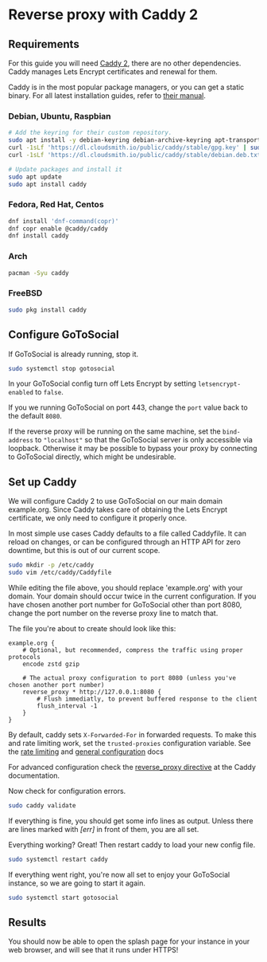 # Reverse proxy with Caddy 2

## Requirements

For this guide you will need [Caddy 2](https://caddyserver.com/), there are no other dependencies. Caddy manages Lets Encrypt certificates and renewal for them.

Caddy is in the most popular package managers, or you can get a static binary. For all latest installation guides, refer to [their manual](https://caddyserver.com/docs/install).

### Debian, Ubuntu, Raspbian

```bash
# Add the keyring for their custom repository.
sudo apt install -y debian-keyring debian-archive-keyring apt-transport-https
curl -1sLf 'https://dl.cloudsmith.io/public/caddy/stable/gpg.key' | sudo gpg --dearmor -o /usr/share/keyrings/caddy-stable-archive-keyring.gpg
curl -1sLf 'https://dl.cloudsmith.io/public/caddy/stable/debian.deb.txt' | sudo tee /etc/apt/sources.list.d/caddy-stable.list

# Update packages and install it
sudo apt update
sudo apt install caddy
```

### Fedora, Red Hat, Centos

```bash
dnf install 'dnf-command(copr)'
dnf copr enable @caddy/caddy
dnf install caddy
```

### Arch

```bash
pacman -Syu caddy
```

### FreeBSD
```bash
sudo pkg install caddy
```

## Configure GoToSocial

If GoToSocial is already running, stop it.

```bash
sudo systemctl stop gotosocial
```
In your GoToSocial config turn off Lets Encrypt by setting `letsencrypt-enabled` to `false`.

If you we running GoToSocial on port 443, change the `port` value back to the default `8080`.

If the reverse proxy will be running on the same machine, set the `bind-address` to `"localhost"` so that the GoToSocial server is only accessible via loopback. Otherwise it may be possible to bypass your proxy by connecting to GoToSocial directly, which might be undesirable.

## Set up Caddy

We will configure Caddy 2 to use GoToSocial on our main domain example.org. Since Caddy takes care of obtaining the Lets Encrypt certificate, we only need to configure it properly once.

In most simple use cases Caddy defaults to a file called Caddyfile. It can reload on changes, or can be configured through an HTTP API for zero downtime, but this is out of our current scope.

```bash
sudo mkdir -p /etc/caddy
sudo vim /etc/caddy/Caddyfile
```

While editing the file above, you should replace 'example.org' with your domain. Your domain should occur twice in the current configuration. If you have chosen another port number for GoToSocial other than port 8080, change the port number on the reverse proxy line to match that.

The file you're about to create should look like this:

```Caddyfile
example.org {
	# Optional, but recommended, compress the traffic using proper protocols
	encode zstd gzip

	# The actual proxy configuration to port 8080 (unless you've chosen another port number)
	reverse_proxy * http://127.0.0.1:8080 {
		# Flush immediatly, to prevent buffered response to the client
		flush_interval -1
	}
}
```

By default, caddy sets `X-Forwarded-For` in forwarded requests. To make this and rate limiting work, set the `trusted-proxies` configuration variable. See the [rate limiting](../api/ratelimiting.md) and [general configuration](../configuration/general.md) docs

For advanced configuration check the [reverse_proxy directive](https://caddyserver.com/docs/caddyfile/directives/reverse_proxy) at the Caddy documentation.

Now check for configuration errors.

```bash
sudo caddy validate
```

If everything is fine, you should get some info lines as output. Unless there are lines marked with *[err]* in front of them, you are all set.

Everything working? Great! Then restart caddy to load your new config file.

```bash
sudo systemctl restart caddy
```

If everything went right, you're now all set to enjoy your GoToSocial instance, so we are going to start it again.

```bash
sudo systemctl start gotosocial
```

## Results

You should now be able to open the splash page for your instance in your web browser, and will see that it runs under HTTPS!
